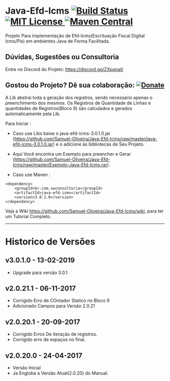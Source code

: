 # Java-Efd-Icms [![Build Status](https://travis-ci.org/Samuel-Oliveira/Java-Efd-Icms.svg?branch=master)](https://travis-ci.org/Samuel-Oliveira/Java-Efd-Icms) [![MIT License](https://img.shields.io/github/license/Samuel-Oliveira/Java-Efd-Icms.svg) ](https://github.com/Samuel-Oliveira/Java-Efd-Icms/blob/master/LICENSE) [![Maven Central](https://img.shields.io/maven-central/v/br.com.swconsultoria/java-efd-icms.svg?label=Maven%20Central)](https://search.maven.org/artifact/br.com.swconsultoria/java-efd-icms/3.0.1.0/jar)
Projeto Para implementação de Efd-Icms(Escrituação Fiscal Digital Icms/Pis) em ambientes Java de Forma Facilitada.

## Dúvidas, Sugestões ou Consultoria
Entre no Discord do Projeto: https://discord.gg/ZXpqnaV

## Gostou do Projeto? Dê sua colaboração: [![Donate](https://img.shields.io/badge/Donate-PayPal-green.svg)](https://www.paypal.com/cgi-bin/webscr?cmd=_s-xclick&hosted_button_id=TX9K693QQYA6W)

A Lib abstrai toda a geração dos registros, sendo necessario apenas o preenchimento dos mesmos.
Os Registros de Quantidade de Linhas e quantidades de Registros(Bloco 9) são calculados e gerados automaticamente pela Lib.


Para Iniciar : 
- Caso use Libs baixe o java-efd-icms-3.0.1.0.jar (https://github.com/Samuel-Oliveira/Java-Efd-Icms/raw/master/java-efd-icms-3.0.1.0.jar) e o adicione às bibliotecas de Seu Projeto.

- Aqui Você encontra um Exemplo para preencher e Gerar (https://github.com/Samuel-Oliveira/Java-Efd-Icms/raw/master/Exemplo-Java-Efd-Icms.rar).

- Caso use Maven :
```
<dependency>
    <groupId>br.com.swconsultoria</groupId>
    <artifactId>java-efd-icms</artifactId>
    <version>3.0.1.0</version>
</dependency>
```

Veja a Wiki https://github.com/Samuel-Oliveira/Java-Efd-Icms/wiki, para ter um Tutorial Completo.
________________________________________________________________________________________________

# Historico de Versões

## v3.0.1.0 - 13-02-2019
- Upgrade para versão 3.0.1

## v2.0.21.1 - 06-11-2017
- Corrigido Erro de COntador Statico no Bloco 9
- Adicionado Campos para Versão 2.0.21

## v2.0.20.1 - 20-09-2017
- Corrigido Erros De iteração de registros.
- Corrigido erro de espaços no final.

## v2.0.20.0 - 24-04-2017
- Versão Inicial
- Ja Engloba a Versão Atual(2.0.20) do Manual.